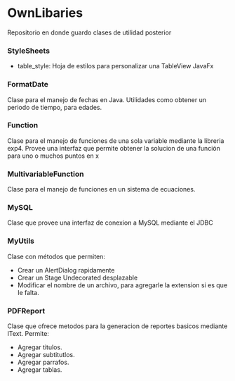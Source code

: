 # OwnLibaries

Repositorio en donde guardo clases de utilidad posterior

### StyleSheets 

- table_style: 
Hoja de estilos para personalizar una TableView JavaFx 

### FormatDate

Clase para el manejo de fechas en Java. Utilidades como obtener un periodo de tiempo, para edades. 

### Function

Clase para el manejo de funciones de una sola variable mediante la libreria exp4. Provee una interfaz que permite obtener la solucion de una función 
para uno o muchos puntos en x 

### MultivariableFunction

Clase para el manejo de funciones en un sistema de ecuaciones.

### MySQL

Clase que provee una interfaz de conexion a MySQL mediante el JDBC

### MyUtils

Clase con métodos que permiten:
- Crear un AlertDialog rapidamente 
- Crear un Stage Undecorated desplazable
- Modificar el nombre de un archivo, para agregarle la extension si es que le falta.

### PDFReport

Clase que ofrece metodos para la generacion de reportes basicos mediante IText. 
Permite:
- Agregar titulos.
- Agregar subtitutlos.
- Agregar parrafos.
- Agregar tablas.
